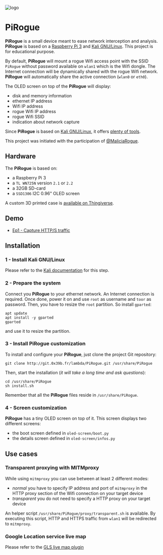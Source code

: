 ![logo](https://git.0x39b.fr/lambda/PiRogue/raw/master/pictures/icon.png)

# PiRogue
**PiRogue** is a small device meant to ease network interception and analysis. **PiRogue** is based on a [Raspberry Pi 3](https://www.raspberrypi.org/) and [Kali GNU/Linux](https://www.kali.org/). This project is for educational purpose. 

By default, **PiRogue** will mount a rogue Wifi access point with the SSID `PiRogue` without password available on `wlan1` which is the Wifi dongle. The Internet connection will be dynamically shared with the rogue Wifi network. **PiRogue** will automatically share the active connection (`wlan0` or `eth0`). 

The OLED screen on top of the **PiRogue** will display: 
*  disk and memory information
*  ethernet IP address
*  Wifi IP address
*  rogue Wifi IP address
*  rogue Wifi SSID
*  indication about network capture

Since **PiRogue** is based on [Kali GNU/Linux](https://www.kali.org/), it offers [plenty of tools](https://tools.kali.org/).

This project was initiated with the participation of [@MaliciaRogue](https://twitter.com/MaliciaRogue).

## Hardware
The **PiRogue** is based on:
*  a Raspberry Pi 3
*  a `TL WN725N` version `2.1` or `2.2` 
*  a 32GB SD-card
*  a `SSD1306` I2C 0.96" OLED screen

A custom 3D printed case is [available on Thingiverse](https://www.thingiverse.com/thing:2822262).

## Demo
*  [Ep1 - Capture HTTP/S traffic](https://www.youtube.com/watch?v=o0OSaSh0HJw)

## Installation
### 1 - Install Kali GNU/Linux
Please refer to the [Kali documentation](https://docs.kali.org/kali-on-arm/install-kali-linux-arm-raspberry-pi) for this step.

### 2 - Prepare the system
Connect you **PiRogue** to your ethernet network. An Internet connection is required. Once done, power it on and use `root` as username and `toor` as password.
Then, you have to resize the `root` partition. So install `gparted`:
```
apt update
apt install -y gparted
gparted
```
and use it to resize the partition.

### 3 - Install **PiRogue** customization
To install and configure your **PiRogue**, just clone the project Git repository:
```
git clone http://git.0x39b.fr/lambda/PiRogue.git /usr/share/PiRogue
```

Then, start the installation (_it will take a long time and ask questions_):
```
cd /usr/share/PiRogue
sh install.sh
```

Remember that all the **PiRogue** files reside in `/usr/share/PiRogue`.

### 4 - Screen customization
**PiRogue** has a tiny OLED screen on top of it. This screen displays two different screens:
*  the boot screen defined in `oled-screen/boot.py`
*  the details screen defined in `oled-screen/infos.py`

## Use cases
### Transparent proxying with MITMproxy
While using `mitmproxy` you can use between at least 2 different modes:
* _normal_ you have to specify IP address and port of `mitmproxy` in the HTTP proxy section of the Wifi connection on your target device
* _transparent_ you do not need to specify a HTTP proxy on your target device

An helper script `/usr/share/PiRogue/proxy/transparent.sh` is available. By executing this script, HTTP and HTTPS traffic from `wlan1` will be redirected to `mitmproxy`.

### Google Location service live map
Please refer to the [GLS live map plugin]()
